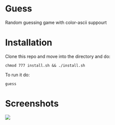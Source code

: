 # Guess
Random guessing game with color-ascii suppourt

# Installation

Clone this repo and move into the directory and do:

```shell
chmod 777 install.sh && ./install.sh
```

To run it do:
```shell
guess
```
# Screenshots

<img src="https://i.ibb.co/TB5hwKX/1619498725.png">

